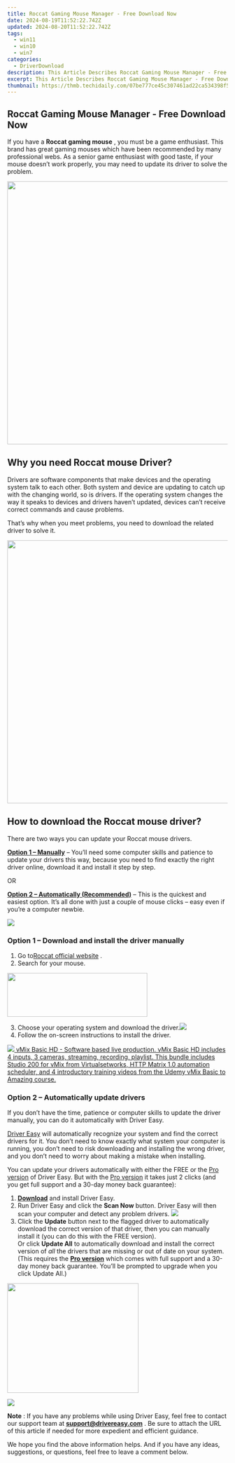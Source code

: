 ```yaml
---
title: Roccat Gaming Mouse Manager - Free Download Now
date: 2024-08-19T11:52:22.742Z
updated: 2024-08-20T11:52:22.742Z
tags:
  - win11
  - win10
  - win7
categories:
  - DriverDownload
description: This Article Describes Roccat Gaming Mouse Manager - Free Download Now
excerpt: This Article Describes Roccat Gaming Mouse Manager - Free Download Now
thumbnail: https://thmb.techidaily.com/07be777ce45c307461ad22ca534398f5c53e5285da087031d4c184f1389088d2.jpg
---
```


## Roccat Gaming Mouse Manager - Free Download Now

If you have a **Roccat gaming mouse** , you must be a game enthusiast. This brand has great gaming mouses which have been recommended by many professional webs. As a senior game enthusiast with good taste, if your mouse doesn’t work properly, you may need to update its driver to solve the problem.

<!-- affiliate ads begin -->
<a href="https://turtlebeachus.sjv.io/c/5597632/1988416/23719" target="_top" id="1988416"><img src="//a.impactradius-go.com/display-ad/23719-1988416" border="0" alt="" width="600" height="600"/></a><img height="0" width="0" src="https://imp.pxf.io/i/5597632/1988416/23719" style="position:absolute;visibility:hidden;" border="0" />
<!-- affiliate ads end -->
## Why you need Roccat mouse Driver?

 Drivers are software components that make devices and the operating system talk to each other. Both system and device are updating to catch up with the changing world, so is drivers. If the operating system changes the way it speaks to devices and drivers haven’t updated, devices can’t receive correct commands and cause problems.

 That’s why when you meet problems, you need to download the related driver to solve it.

<!-- affiliate ads begin -->
<a href="https://appsumo.8odi.net/c/5597632/2082535/7443" target="_top" id="2082535"><img src="//a.impactradius-go.com/display-ad/7443-2082535" border="0" alt="" width="1200" height="600"/></a><img height="0" width="0" src="https://appsumo.8odi.net/i/5597632/2082535/7443" style="position:absolute;visibility:hidden;" border="0" />
<!-- affiliate ads end -->
## How to download the Roccat mouse driver?

There are two ways you can update your Roccat mouse drivers.

**[Option 1 – Manually](https://tools.techidaily.com/drivereasy/download/)** [](https://tools.techidaily.com/drivereasy/download/) – You’ll need some computer skills and patience to update your drivers this way, because you need to find exactly the right driver online, download it and install it step by step.

OR

**[Option 2 – Automatically (Recommended)](https://www.drivereasy.com/knowledge/download-roccat-mouse-driver/#op2)**  – This is the quickest and easiest option. It’s all done with just a couple of mouse clicks – easy even if you’re a computer newbie.

<!-- affiliate ads begin -->
<a href="https://secure.2checkout.com/order/checkout.php?PRODS=4621764&QTY=1&AFFILIATE=108875&CART=1"><img src="https://www.x-mirage.com/x-mirage/img/page-home.jpg" border="0"></a>
<!-- affiliate ads end -->
### **Option 1 –** **Download and install the driver manually**

1. Go to[Roccat official website](https://en.roccat.org/Support) .
2. Search for your mouse.
<!-- affiliate ads begin -->
<a href="https://godlikehost.sjv.io/c/5597632/1920054/21774" target="_top" id="1920054"><img src="//a.impactradius-go.com/display-ad/21774-1920054" border="0" alt="" width="320" height="100"/></a><img height="0" width="0" src="https://imp.pxf.io/i/5597632/1920054/21774" style="position:absolute;visibility:hidden;" border="0" />
<!-- affiliate ads end -->
3. Choose your operating system and download the driver.![](https://images.drivereasy.com/wp-content/uploads/2019/08/roccat.jpg)
4. Follow the on-screen instructions to install the driver.

<!-- affiliate ads begin -->
<a href="https://secure.2checkout.com/order/checkout.php?PRODS=4718728&QTY=1&AFFILIATE=108875&CART=1"> <img src="https://secure.avangate.com/images/merchant/ce9a6fb2becc2d235e62b125e9260102/products/vMixCallScreenshot1-large.jpg" border="0"> vMix Basic HD - Software based live production. vMix Basic HD includes 4 inputs, 3 cameras, streaming, recording, playlist. 
This bundle includes Studio 200 for vMix from Virtualsetworks, HTTP Matrix 1.0 automation scheduler, and 4 introductory training videos from the Udemy vMix Basic to Amazing course. </a>
<!-- affiliate ads end -->
### **Option 2 – Automatically update drivers**

 If you don’t have the time, patience or computer skills to update the driver manually, you can do it automatically with Driver Easy.

[Driver Easy](https://tools.techidaily.com/drivereasy/download/) will automatically recognize your system and find the correct drivers for it. You don’t need to know exactly what system your computer is running, you don’t need to risk downloading and installing the wrong driver, and you don’t need to worry about making a mistake when installing.

 You can update your drivers automatically with either the FREE or the [Pro version](https://tools.techidaily.com/drivereasy/download/) of Driver Easy. But with the [Pro version](https://tools.techidaily.com/drivereasy/download/) it takes just 2 clicks (and you get full support and a 30-day money back guarantee):

1. **[Download](https://tools.techidaily.com/drivereasy/download/)**  and install Driver Easy.
2. Run Driver Easy and click the **Scan Now** button. Driver Easy will then scan your computer and detect any problem drivers. ![](https://images.drivereasy.com/wp-content/uploads/2019/08/11.1.jpg)
3. Click the **Update**  button next to the flagged driver to automatically download the correct version of that driver, then you can manually install it (you can do this with the FREE version).  
 Or click **Update All** to automatically download and install the correct version of _all_ the drivers that are missing or out of date on your system. (This requires the **[Pro version](https://tools.techidaily.com/drivereasy/download/)**  which comes with full support and a 30-day money back guarantee. You’ll be prompted to upgrade when you click Update All.)  
<!-- affiliate ads begin -->
<a href="https://caperobbin.sjv.io/c/5597632/2006118/18460" target="_top" id="2006118"><img src="//a.impactradius-go.com/display-ad/18460-2006118" border="0" alt="" width="300" height="250"/></a><img height="0" width="0" src="https://imp.pxf.io/i/5597632/2006118/18460" style="position:absolute;visibility:hidden;" border="0" />
<!-- affiliate ads end -->
![](https://images.drivereasy.com/wp-content/uploads/2019/08/roccat-11.jpg)

**Note** : If you have any problems while using Driver Easy, feel free to contact our support team at **[support@drivereasy.com](https://tools.techidaily.com/drivereasy/download/)**  . Be sure to attach the URL of this article if needed for more expedient and efficient guidance.

 We hope you find the above information helps. And if you have any ideas, suggestions, or questions, feel free to leave a comment below.

<ins class="adsbygoogle"
     style="display:block"
     data-ad-format="autorelaxed"
     data-ad-client="ca-pub-7571918770474297"
     data-ad-slot="1223367746"></ins>



<ins class="adsbygoogle"
     style="display:block"
     data-ad-client="ca-pub-7571918770474297"
     data-ad-slot="8358498916"
     data-ad-format="auto"
     data-full-width-responsive="true"></ins>


